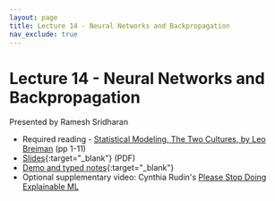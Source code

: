 ```yaml
---
layout: page
title: Lecture 14 - Neural Networks and Backpropagation
nav_exclude: true
---
```


# Lecture 14 - Neural Networks and Backpropagation

Presented by Ramesh Sridharan

- Required reading - [Statistical Modeling, The Two Cultures, by Leo Breiman](http://cda.psych.uiuc.edu/statistical_learning_course/breiman_two_cultures.pdf) (pp 1-11)
- [Slides](https://docs.google.com/presentation/d/18N-LwHg50CCNJ92JJhzYE3YbVK7DLIOGwm-GR14rNi0/edit?usp=sharing){:target="_blank"} (PDF)
- [Demo and typed notes](http://data102.datahub.berkeley.edu/hub/user-redirect/git-sync?repo=https://github.com/ds-102/fa24-materials&subPath=lecture/lecture14/nns_backprop_autodiff.ipynb){:target="_blank"}
- Optional supplementary video: Cynthia Rudin's [Please Stop Doing Explainable ML](https://www.youtube.com/watch?v=I0yrJz8uc5Q)
